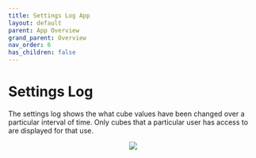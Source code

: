 ```yaml
---
title: Settings Log App
layout: default
parent: App Overview
grand_parent: Overview
nav_order: 6
has_children: false
---
```

# Settings Log
The settings log shows the what cube values have been changed over a particular interval of time. Only cubes that a particular user has access to are displayed for that use. 
<p align = "center"><img src = "{{ site.urlimg }}settingsLog.png"></p>


